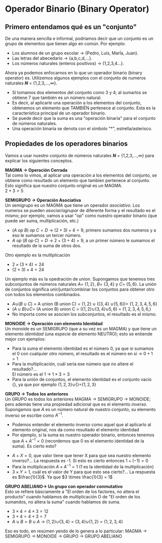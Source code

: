 # Operador Binario (Binary Operator)

## Primero entendamos qué es un "conjunto" 

De una manera sencilla e informal, podríamos decir que un conjunto es un grupo de elementos que tienen algo en común. Por ejemplo: 

* Los alumnos de un grupo escolar -> {Pedro, Luis, MarÍa, Juan}. 
* Las letras del abecedario -> {a,b,c,d,…}. 
* Los números naturales (enteros positivos) -> {1,2,3,4…}. 

 

Ahora ya podemos enfocarnos en lo que un operador binario (binary operator) es. Utilizemos algunos ejemplos con el conjunto de numeros naturales ___N___ = {1,2,3,…,∞}. 

* Sí tomamos dos elementos del conjunto como 3 y 4; al sumarlos se obtiene 7 que también es un número natural. 
* Es decir, al aplicarle una operación a los elementos del conjunto, obtenemos un elemento que TAMBIÉN pertenece al conjunto. Esta es la característica principal de un operador binario.
* Se puede decir que la suma es una "operación binaria" para el conjunto de números naturales.
* Una operación binaria se denota con el símbolo "*", estrella/asterisco.
  
## Propiedades de los operadores binarios
Vamos a usar nuestro conjunto de números naturales ___N___ = {1,2,3,…,∞} para explicar los siguientes conceptos.  

**MAGMA  -> Operación Cerrada**  
Tal como lo vimos, al aplicar una operación a los elementos del conjunto, se obtiene como resultado un elemento que tambíen pertenece al conjunto. Esto significa que nuestro conjunto original es un MAGMA.  
$2+3=5$

**SEMIGRUPO -> Operación Asociativa**  
Un semigrupo es un MAGMA que tiene un operador _asociativo_. Los numeros se pueden _asociar/agrupar_ de diferente forma y el resultado es el mismo; por ejemplo, vamos a usar "op" como nuestro operador binario (que puede ser suma, multiplicación, etc.)  

- ($A$ $op$ $B$) $op$ $C = D$  -> $(2+3)+4=9$, primero sumamos dos numeros y a eso le sumamos un tercer número.
- $A$ $op$ $(B$ $op$ $C) = D$ -> $2 + (3+4) = 9$, a un primer número le sumamos el resultado de la suma de otros dos.

Otro ejemplo es la multiplicación
- $2\times(3\times4)=24$
- $(2\times3)\times4=24$  
 
Un ejemplo más es la opedración de _union_. Supongamos que tenemos tres subconjuntos de números naturales $A=$ {$1,2$}, $B=$ {$3, 4$} y $C=$ {$5, 6$}. La unión de conjuntos significa unir/juntar/combinar los conjuntos para obtener otro con todos los elementos combinados.
- $A \cup$($B\cup C$) $=$ A union (B union C) = {$1,2$} $\cup$ ({$3,4$} $\cup${$5,6$})= {$1,2,3,4,5,6$}   
- ($A\cup B$)$\cup C=$ (A union B) union C = ({$1,2$}$\cup${$3,4$}$\cup 5,6$) $=$ {$1,2,3,4,5,6,$}
- No importa como se asocien los subconjuntos, el resultado es el mismo.


**MONOIDE -> Operación con elemento Identidad**  
Un monoide es un SEMIGRUPO (que a su vez es un MAGMA) y que tiene un elemento _identidad_ (una especie de elemento NEUTRO); esto se entiende mejor con ejemplos:
- Para la suma el elemento identidad es el número $0$, ya que si sumamos el $0$ con cualquier otro número, el resultado es el número en sí -> $0+1=1$
- Para la multiplicación, cuál sería ese número que no altere el resultado?...  
El número es el $1$ -> $1\times3=3$
- Para la unión de conjuntos, el elemento identidad es el conjunto vacío {}, ya que por ejemplo {$1,2,3$}$\cup${}$=${$1,2,3$} 

**GRUPO -> Todos los anteriores**  
Un GRUPO  es todos los anteriores MAGMA -> SEMIGRUPO -> MONOIDE; pero además tiene una propiedad adicional que es el elemento _inverso_.  
Supongamos que $A$ es un número natural de nuestro conjunto, su elemento inverso se escribe como $A^{-1}$.  
* Podemos entender el elemento inverso como aquel que al aplicarlo al elemento original, nos da como resultado el elemento identidad
* Por ejemplo, sí la suma es nuestro operador binario, entonces tenemos que
$A+A^{-1}=0$ (recordemos que 0 es el elemento identidad de la suma). Es cierto esto?
- $A+X=0$, que valor tiene que tener X para que sea nuestro elemento inverso?... La respuesta es -1. Sí esto es cierto entonces $1+(-1) = 0$
- Para la multiplicación $A\times A^{-1}=1$ (1 es la identidad de la multiplicación)
- $3 \times Y = 1$, cuál es el valor de Y para que esto sea cierto?... La respuesta es $\frac{1}{3}$. Ya que $3 \times \frac{1}{3} = 1$

**GRUPO ABELIANO-> Un grupo con operador conmutativo**  
Esto se refiere básciamente a "El orden de los factores, no altera el producto" cuando hablamos de multiplicación O de "El orden de los sumandos, no altera la suma" cuando hablamos de suma.
- $3\times 4 = 4 \times 3 = 12$
- $3 + 4 = 4 + 3 = 7$
- $A \cup B = B \cup A$ -> {$1,2$}$\cup${$3,4$} $=$ {$3,4$}$\cup${$1,2$} $=$ {$1,2,3,4$}

Eso es todo, en resúmen yendo de lo genera a lo particular:
MAGMA -> SEMIGRUPO -> MONOIDE -> GRUPO -> GRUPO ABELIANO